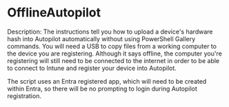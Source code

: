 # OfflineAutopilot
Description: The instructions tell you how to upload a device's hardware hash into Autopilot automatically without using PowerShell Gallery commands. You will need a USB to copy files from a working computer to the device you are registering. Although it says offline, the computer you're registering will still need to be connected to the internet in order to be able to connect to Intune and register your device into Autopilot.

The script uses an Entra registered app, which will need to be created within Entra, so there will be no prompting to login during Autopilot registration.
